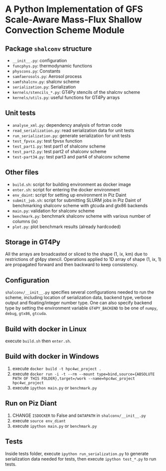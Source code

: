 # A Python Implementation of GFS Scale-Aware Mass-Flux Shallow Convection Scheme Module
## Package `shalconv` structure
- `__init__.py`: configuration
- `funcphys.py`: thermodynamic functions
- `physcons.py`: Constants
- `samfaerosols.py`: Aerosol process
- `samfshalcnv.py`: shalcnv scheme
- `serialization.py`: Serialization
- `kernels/stencils_*.py`: GT4Py stencils of the shalcnv scheme
- `kernels/utils.py`: useful functions for GT4Py arrays

## Unit tests
- `analyse_xml.py`: dependency analysis of fortran code
- `read_serialization.py`: read serialization data for unit tests
- `run_serialization.py`: generate serialization for unit tests
- `test_fpvsx.py`: test fpvsx function
- `test_part1.py`: test part1 of shalconv scheme
- `test_part2.py`: test part2 of shalconv scheme
- `test-part34.py`: test part3 and part4 of shalconv scheme

## Other files
- `build.sh`: script for building environment as docker image
- `enter.sh`: script for entering the docker environment
- `env_daint`: script for setting up environment in Piz Daint
- `submit_job.sh`: script for submitting SLURM jobs in Piz Daint of benchmarking shalconv scheme with gtcuda and gtx86 backends
- `main.py`: validation for shalconv scheme
- `benchmark.py`: benchmark shalconv scheme with various number of columns (ix)
- `plot.py`: plot benchmark results (already hardcoded)

## Storage in GT4Py
All the arrays are broadcasted or sliced to the shape (1, ix, km) due to restrictions of gt4py stencil.
Operations applied to 1D array of shape (1, ix, 1) are propagated forward and then backward to keep consistency.

## Configuration
`shalconv/__init__.py` specifies several configurations needed to run the scheme, including location of serialization data, backend type,
verbose output and floating/integer number type. One can also specify backend type by setting the environment variable `GT4PY_BACKEND` to be
one of `numpy`, `debug`, `gtx86`, `gtcuda`.

## Build with docker in Linux
execute `build.sh` then `enter.sh`.

## Build with docker in Windows
1. execute `docker build -t hpc4wc_project .`
2. execute `docker run -i -t --rm --mount type=bind,source={ABSOLUTE PATH OF THIS FOLDER},target=/work --name=hpc4wc_project hpc4wc_project`
3. execute `ipython main.py` or `benchmark.py`

## Run on Piz Diant
1. CHANGE `ISDOCKER` to False and `DATAPATH` in `shalconv/__init__.py`
2. execute `source env_diant`
3. execute `ipython main.py` or `benchmark.py`

## Tests
Inside tests folder, execute `ipython run_serialization.py` to generate serialization
data needed for tests, then execute `ipython test_*.py` to run tests.

